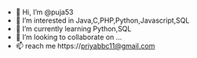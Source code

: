- 👋 Hi, I’m @puja53
- 👀 I’m interested in Java,C,PHP,Python,Javascript,SQL
- 🌱 I’m currently learning Python,SQL
- 💞️ I’m looking to collaborate on ...
- 📫 reach me https://priyabbc11@gmail.com

<!---
puja53/puja53 is a ✨ special ✨ repository because its `README.md` (this file) appears on your GitHub profile.
You can click the Preview link to take a look at your changes.
--->
